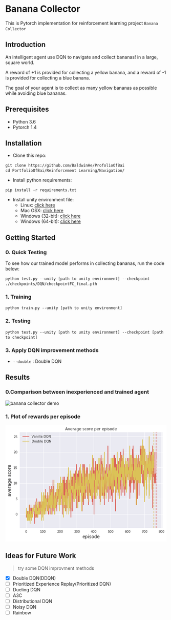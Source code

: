 
# Banana Collector

This is Pytorch implementation for reinforcement learning project `Banana Collector`

## Introduction

An intelligent agent use DQN to navigate and collect bananas! in a large, square world.  

A reward of +1 is provided for collecting a yellow banana, and a reward of -1 is provided for collecting a blue banana.  

The goal of your agent is to collect as many yellow bananas as possible while avoiding blue bananas.  

## Prerequisites
* Python 3.6
* Pytorch 1.4

## Installation
* Clone this repo:

```
git clone https://github.com/BaldwinHe/ProfolioOfBai
cd PortfolioOfBai/Reinforcement Learning/Navigation/
```
* Install python requirements:

```
pip install -r requirements.txt
```
* Install unity environment file:
    - Linux: [click here](https://s3-us-west-1.amazonaws.com/udacity-drlnd/P1/Banana/VisualBanana_Linux.zip)
    - Mac OSX: [click here](https://s3-us-west-1.amazonaws.com/udacity-drlnd/P1/Banana/VisualBanana.app.zip)
    - Windows (32-bit): [click here](https://s3-us-west-1.amazonaws.com/udacity-drlnd/P1/Banana/VisualBanana_Windows_x86.zip)
    - Windows (64-bit): [click here](https://s3-us-west-1.amazonaws.com/udacity-drlnd/P1/Banana/VisualBanana_Windows_x86_64.zip)
    
## Getting Started

### 0. Quick Testing

To see how our trained model performs in collecting bananas, run the code below:

```
python test.py --unity [path to unity environment] --checkpoint ./checkpoints/DQN/checkpointFC_final.pth
```

### 1. Training


```
python train.py --unity [path to unity environment] 
```

### 2. Testing

```
python test.py --unity [path to unity environment] --checkpoint [path to checkpoint]
```
### 3. Apply DQN improvement methods
* `--double` : Double DQN

## Results

### 0.Comparison between inexperienced and trained agent
![banana collector demo](https://github.com/BaldwinHe/DemoLibrary/blob/master/Reinforcement%20Learning/Banana%20Collector/banana_result.gif)

### 1. Plot of rewards per episode
![score](https://github.com/BaldwinHe/DemoLibrary/blob/master/Reinforcement%20Learning/Banana%20Collector/score_result.png)

## Ideas for Future Work
> try some DQN improvment methods

* [x] Double DQN(DDQN)
* [ ] Prioritized Experience Replay(Prioritized DQN)
* [ ] Dueling DQN
* [ ] A3C
* [ ] Distributional DQN
* [ ] Noisy DQN
* [ ] Rainbow